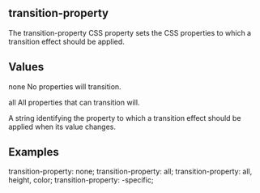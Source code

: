 ## transition-property

The transition-property CSS property sets the CSS properties to which a transition effect should be applied.


## Values

none
No properties will transition.

all
All properties that can transition will.

<custom-ident>
A string identifying the property to which a transition effect should be applied when its value changes.

## Examples

transition-property: none;
transition-property: all;
transition-property: all, height, color;
transition-property: -specific;